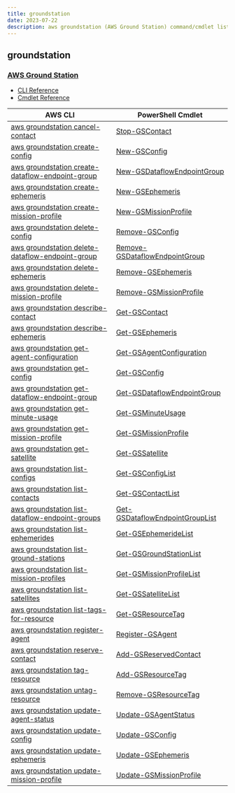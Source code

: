 ```yaml
---
title: groundstation
date: 2023-07-22
description: aws groundstation (AWS Ground Station) command/cmdlet list.
---
```


## groundstation

### [AWS Ground Station](https://aws.amazon.com/ground-station/)

* [CLI Reference](https://awscli.amazonaws.com/v2/documentation/api/latest/reference/groundstation/index.html)
* [Cmdlet Reference](https://docs.aws.amazon.com/powershell/latest/reference/items/AWS_Ground_Station_cmdlets.html)

|AWS CLI|PowerShell Cmdlet|
|----|----|
|[aws groundstation cancel-contact](https://awscli.amazonaws.com/v2/documentation/api/latest/reference/groundstation/cancel-contact.html)|[Stop-GSContact](https://docs.aws.amazon.com/powershell/latest/reference/items/Stop-GSContact.html)|
|[aws groundstation create-config](https://awscli.amazonaws.com/v2/documentation/api/latest/reference/groundstation/create-config.html)|[New-GSConfig](https://docs.aws.amazon.com/powershell/latest/reference/items/New-GSConfig.html)|
|[aws groundstation create-dataflow-endpoint-group](https://awscli.amazonaws.com/v2/documentation/api/latest/reference/groundstation/create-dataflow-endpoint-group.html)|[New-GSDataflowEndpointGroup](https://docs.aws.amazon.com/powershell/latest/reference/items/New-GSDataflowEndpointGroup.html)|
|[aws groundstation create-ephemeris](https://awscli.amazonaws.com/v2/documentation/api/latest/reference/groundstation/create-ephemeris.html)|[New-GSEphemeris](https://docs.aws.amazon.com/powershell/latest/reference/items/New-GSEphemeris.html)|
|[aws groundstation create-mission-profile](https://awscli.amazonaws.com/v2/documentation/api/latest/reference/groundstation/create-mission-profile.html)|[New-GSMissionProfile](https://docs.aws.amazon.com/powershell/latest/reference/items/New-GSMissionProfile.html)|
|[aws groundstation delete-config](https://awscli.amazonaws.com/v2/documentation/api/latest/reference/groundstation/delete-config.html)|[Remove-GSConfig](https://docs.aws.amazon.com/powershell/latest/reference/items/Remove-GSConfig.html)|
|[aws groundstation delete-dataflow-endpoint-group](https://awscli.amazonaws.com/v2/documentation/api/latest/reference/groundstation/delete-dataflow-endpoint-group.html)|[Remove-GSDataflowEndpointGroup](https://docs.aws.amazon.com/powershell/latest/reference/items/Remove-GSDataflowEndpointGroup.html)|
|[aws groundstation delete-ephemeris](https://awscli.amazonaws.com/v2/documentation/api/latest/reference/groundstation/delete-ephemeris.html)|[Remove-GSEphemeris](https://docs.aws.amazon.com/powershell/latest/reference/items/Remove-GSEphemeris.html)|
|[aws groundstation delete-mission-profile](https://awscli.amazonaws.com/v2/documentation/api/latest/reference/groundstation/delete-mission-profile.html)|[Remove-GSMissionProfile](https://docs.aws.amazon.com/powershell/latest/reference/items/Remove-GSMissionProfile.html)|
|[aws groundstation describe-contact](https://awscli.amazonaws.com/v2/documentation/api/latest/reference/groundstation/describe-contact.html)|[Get-GSContact](https://docs.aws.amazon.com/powershell/latest/reference/items/Get-GSContact.html)|
|[aws groundstation describe-ephemeris](https://awscli.amazonaws.com/v2/documentation/api/latest/reference/groundstation/describe-ephemeris.html)|[Get-GSEphemeris](https://docs.aws.amazon.com/powershell/latest/reference/items/Get-GSEphemeris.html)|
|[aws groundstation get-agent-configuration](https://awscli.amazonaws.com/v2/documentation/api/latest/reference/groundstation/get-agent-configuration.html)|[Get-GSAgentConfiguration](https://docs.aws.amazon.com/powershell/latest/reference/items/Get-GSAgentConfiguration.html)|
|[aws groundstation get-config](https://awscli.amazonaws.com/v2/documentation/api/latest/reference/groundstation/get-config.html)|[Get-GSConfig](https://docs.aws.amazon.com/powershell/latest/reference/items/Get-GSConfig.html)|
|[aws groundstation get-dataflow-endpoint-group](https://awscli.amazonaws.com/v2/documentation/api/latest/reference/groundstation/get-dataflow-endpoint-group.html)|[Get-GSDataflowEndpointGroup](https://docs.aws.amazon.com/powershell/latest/reference/items/Get-GSDataflowEndpointGroup.html)|
|[aws groundstation get-minute-usage](https://awscli.amazonaws.com/v2/documentation/api/latest/reference/groundstation/get-minute-usage.html)|[Get-GSMinuteUsage](https://docs.aws.amazon.com/powershell/latest/reference/items/Get-GSMinuteUsage.html)|
|[aws groundstation get-mission-profile](https://awscli.amazonaws.com/v2/documentation/api/latest/reference/groundstation/get-mission-profile.html)|[Get-GSMissionProfile](https://docs.aws.amazon.com/powershell/latest/reference/items/Get-GSMissionProfile.html)|
|[aws groundstation get-satellite](https://awscli.amazonaws.com/v2/documentation/api/latest/reference/groundstation/get-satellite.html)|[Get-GSSatellite](https://docs.aws.amazon.com/powershell/latest/reference/items/Get-GSSatellite.html)|
|[aws groundstation list-configs](https://awscli.amazonaws.com/v2/documentation/api/latest/reference/groundstation/list-configs.html)|[Get-GSConfigList](https://docs.aws.amazon.com/powershell/latest/reference/items/Get-GSConfigList.html)|
|[aws groundstation list-contacts](https://awscli.amazonaws.com/v2/documentation/api/latest/reference/groundstation/list-contacts.html)|[Get-GSContactList](https://docs.aws.amazon.com/powershell/latest/reference/items/Get-GSContactList.html)|
|[aws groundstation list-dataflow-endpoint-groups](https://awscli.amazonaws.com/v2/documentation/api/latest/reference/groundstation/list-dataflow-endpoint-groups.html)|[Get-GSDataflowEndpointGroupList](https://docs.aws.amazon.com/powershell/latest/reference/items/Get-GSDataflowEndpointGroupList.html)|
|[aws groundstation list-ephemerides](https://awscli.amazonaws.com/v2/documentation/api/latest/reference/groundstation/list-ephemerides.html)|[Get-GSEphemerideList](https://docs.aws.amazon.com/powershell/latest/reference/items/Get-GSEphemerideList.html)|
|[aws groundstation list-ground-stations](https://awscli.amazonaws.com/v2/documentation/api/latest/reference/groundstation/list-ground-stations.html)|[Get-GSGroundStationList](https://docs.aws.amazon.com/powershell/latest/reference/items/Get-GSGroundStationList.html)|
|[aws groundstation list-mission-profiles](https://awscli.amazonaws.com/v2/documentation/api/latest/reference/groundstation/list-mission-profiles.html)|[Get-GSMissionProfileList](https://docs.aws.amazon.com/powershell/latest/reference/items/Get-GSMissionProfileList.html)|
|[aws groundstation list-satellites](https://awscli.amazonaws.com/v2/documentation/api/latest/reference/groundstation/list-satellites.html)|[Get-GSSatelliteList](https://docs.aws.amazon.com/powershell/latest/reference/items/Get-GSSatelliteList.html)|
|[aws groundstation list-tags-for-resource](https://awscli.amazonaws.com/v2/documentation/api/latest/reference/groundstation/list-tags-for-resource.html)|[Get-GSResourceTag](https://docs.aws.amazon.com/powershell/latest/reference/items/Get-GSResourceTag.html)|
|[aws groundstation register-agent](https://awscli.amazonaws.com/v2/documentation/api/latest/reference/groundstation/register-agent.html)|[Register-GSAgent](https://docs.aws.amazon.com/powershell/latest/reference/items/Register-GSAgent.html)|
|[aws groundstation reserve-contact](https://awscli.amazonaws.com/v2/documentation/api/latest/reference/groundstation/reserve-contact.html)|[Add-GSReservedContact](https://docs.aws.amazon.com/powershell/latest/reference/items/Add-GSReservedContact.html)|
|[aws groundstation tag-resource](https://awscli.amazonaws.com/v2/documentation/api/latest/reference/groundstation/tag-resource.html)|[Add-GSResourceTag](https://docs.aws.amazon.com/powershell/latest/reference/items/Add-GSResourceTag.html)|
|[aws groundstation untag-resource](https://awscli.amazonaws.com/v2/documentation/api/latest/reference/groundstation/untag-resource.html)|[Remove-GSResourceTag](https://docs.aws.amazon.com/powershell/latest/reference/items/Remove-GSResourceTag.html)|
|[aws groundstation update-agent-status](https://awscli.amazonaws.com/v2/documentation/api/latest/reference/groundstation/update-agent-status.html)|[Update-GSAgentStatus](https://docs.aws.amazon.com/powershell/latest/reference/items/Update-GSAgentStatus.html)|
|[aws groundstation update-config](https://awscli.amazonaws.com/v2/documentation/api/latest/reference/groundstation/update-config.html)|[Update-GSConfig](https://docs.aws.amazon.com/powershell/latest/reference/items/Update-GSConfig.html)|
|[aws groundstation update-ephemeris](https://awscli.amazonaws.com/v2/documentation/api/latest/reference/groundstation/update-ephemeris.html)|[Update-GSEphemeris](https://docs.aws.amazon.com/powershell/latest/reference/items/Update-GSEphemeris.html)|
|[aws groundstation update-mission-profile](https://awscli.amazonaws.com/v2/documentation/api/latest/reference/groundstation/update-mission-profile.html)|[Update-GSMissionProfile](https://docs.aws.amazon.com/powershell/latest/reference/items/Update-GSMissionProfile.html)|

